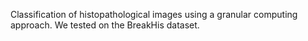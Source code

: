 Classification of histopathological images using a granular computing approach. We tested on the BreakHis dataset. 

